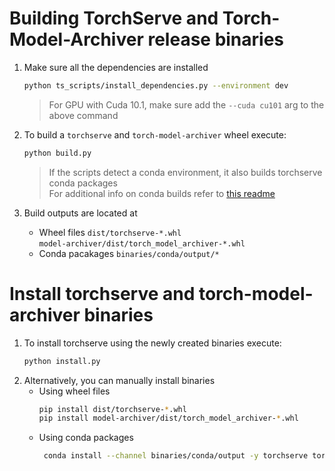 # Building TorchServe and Torch-Model-Archiver release binaries 
1. Make sure all the dependencies are installed
   ```bash
   python ts_scripts/install_dependencies.py --environment dev
   ```
   > For GPU with Cuda 10.1, make sure add the `--cuda cu101` arg to the above command
   
2. To build a `torchserve` and `torch-model-archiver` wheel execute:
   ```bash
   python build.py
   ```
   > If the scripts detect a conda environment, it also builds torchserve conda packages  
   > For additional info on conda builds refer to [this readme](conda/README.md)
3. Build outputs are located at
   - Wheel files
     `dist/torchserve-*.whl`  
     `model-archiver/dist/torch_model_archiver-*.whl`  
   - Conda pacakages
     `binaries/conda/output/*`  

# Install torchserve and torch-model-archiver binaries
1. To install torchserve using the newly created binaries execute:
   ```bash
   python install.py
   ```
2. Alternatively, you can manually install binaries
   - Using wheel files
      ```bash
      pip install dist/torchserve-*.whl
      pip install model-archiver/dist/torch_model_archiver-*.whl
      ```
   - Using conda packages
     ```bash
      conda install --channel binaries/conda/output -y torchserve torch-model-archiver
     ```